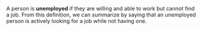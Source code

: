 A person is **unemployed** if they are willing and able to work but cannot find a job. From this definition, we can summarize by saying that an unemployed person is actively looking for a job while not having one.